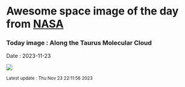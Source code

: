 
# Awesome space image of the day from [NASA](https://api.nasa.gov/)

### Today image : Along the Taurus Molecular Cloud
Date : 2023-11-23

![](https://apod.nasa.gov/apod/image/2311/ngc1555wide1024.jpg)

<small>Latest update : Thu Nov 23 22:11:56 2023</small>
        
